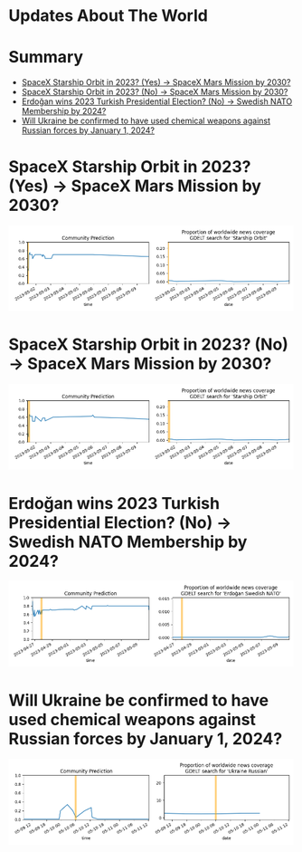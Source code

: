 
Updates About The World
=======================

Summary
=======

* [SpaceX Starship Orbit in 2023? (Yes) → SpaceX Mars Mission by 2030?](#spacex-starship-orbit-in-2023-yes--spacex-mars-mission-by-2030)
* [SpaceX Starship Orbit in 2023? (No) → SpaceX Mars Mission by 2030?](#spacex-starship-orbit-in-2023-no--spacex-mars-mission-by-2030)
* [Erdoğan wins 2023 Turkish Presidential Election? (No) → Swedish NATO Membership by 2024?](#erdoan-wins-2023-turkish-presidential-election-no--swedish-nato-membership-by-2024)
* [Will Ukraine be confirmed to have used chemical weapons against Russian forces by January 1, 2024?](#will-ukraine-be-confirmed-to-have-used-chemical-weapons-against-russian-forces-by-january-1-2024)

# SpaceX Starship Orbit in 2023? (Yes) → SpaceX Mars Mission by 2030?


![SpaceX Mars Mission by 2030?](assets/01.png)
# SpaceX Starship Orbit in 2023? (No) → SpaceX Mars Mission by 2030?


![SpaceX Mars Mission by 2030?](assets/03.png)
# Erdoğan wins 2023 Turkish Presidential Election? (No) → Swedish NATO Membership by 2024?


![Swedish NATO Membership by 2024?](assets/06.png)
# Will Ukraine be confirmed to have used chemical weapons against Russian forces by January 1, 2024?


![Ukraine using Chemical Weapons Confirmed](assets/10.png)